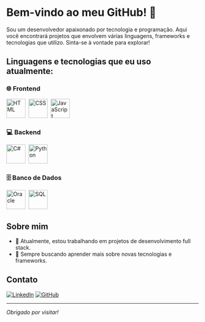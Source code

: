 # Bem-vindo ao meu GitHub! 👋

Sou um desenvolvedor apaixonado por tecnologia e programação. Aqui você encontrará projetos que envolvem várias linguagens, frameworks e tecnologias que utilizo. Sinta-se à vontade para explorar!


## Linguagens e tecnologias que eu uso atualmente:

### 🌐 Frontend
<div>
  <img src="https://cdn.jsdelivr.net/gh/devicons/devicon/icons/html5/html5-original.svg" title="HTML5" alt="HTML" width="50" height="50"/>&nbsp;
  <img src="https://cdn.jsdelivr.net/gh/devicons/devicon/icons/css3/css3-original.svg" title="CSS3" alt="CSS" width="50" height="50"/>&nbsp;
  <img src="https://cdn.jsdelivr.net/gh/devicons/devicon/icons/javascript/javascript-original.svg" title="JavaScript" alt="JavaScript" width="50" height="50"/>
</div>

### 💻 Backend
<div>
  <img src="https://cdn.jsdelivr.net/gh/devicons/devicon/icons/csharp/csharp-original.svg" title="C#" alt="C#" width="50" height="50"/>&nbsp;
  <img src="https://cdn.jsdelivr.net/gh/devicons/devicon/icons/python/python-original.svg" title="Python" alt="Python" width="50" height="50"/>
</div>

### 🗄 Banco de Dados
<div>
  <img src="https://cdn.jsdelivr.net/gh/devicons/devicon/icons/oracle/oracle-original.svg" title="Oracle" alt="Oracle" width="50" height="50"/>&nbsp;
  <img src="https://cdn.jsdelivr.net/gh/devicons/devicon/icons/mysql/mysql-original.svg" title="SQL" alt="SQL" width="50" height="50"/>&nbsp;
</div>

## Sobre mim
- 🔭 Atualmente, estou trabalhando em projetos de desenvolvimento full stack.
- 🌱 Sempre buscando aprender mais sobre novas tecnologias e frameworks.

## Contato
[![LinkedIn](https://img.shields.io/badge/-LinkedIn-blue?style=flat&logo=LinkedIn&logoColor=white)](https://www.linkedin.com/in/nicolas-lana-66830b247/)
[![GitHub](https://img.shields.io/badge/-GitHub-333?style=flat&logo=github&logoColor=white)](https://github.com/NicolasLnR)

---

_Obrigado por visitar!_

<!---
NicolasLnR/NicolasLnR is a ✨ special ✨ repository because its `README.md` (this file) appears on your GitHub profile.
You can click the Preview link to take a look at your changes.
--->
